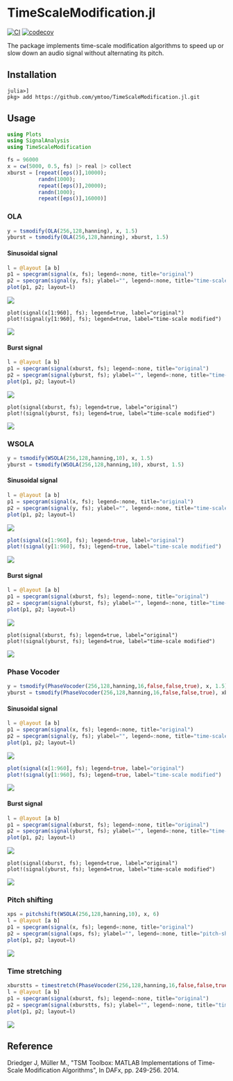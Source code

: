 # TimeScaleModification.jl
[![CI](https://github.com/ymtoo/TimeScaleModification.jl/actions/workflows/CI.yml/badge.svg)](https://github.com/ymtoo/TimeScaleModification.jl/actions/workflows/CI.yml)
[![codecov](https://codecov.io/gh/ymtoo/TimeScaleModification.jl/branch/main/graph/badge.svg?token=vXXUGOyv6Q)](https://codecov.io/gh/ymtoo/TimeScaleModification.jl)

The package implements time-scale modification algorithms to speed up or slow down an audio signal without alternating its pitch.

## Installation
```julia-repl
julia>]
pkg> add https://github.com/ymtoo/TimeScaleModification.jl.git
```

## Usage
```julia
using Plots
using SignalAnalysis
using TimeScaleModification

fs = 96000
x = cw(5000, 0.5, fs) |> real |> collect
xburst = [repeat([eps()],10000);
          randn(1000);
          repeat([eps()],20000);
          randn(1000);
          repeat([eps()],16000)]
```
### OLA
```julia
y = tsmodify(OLA(256,128,hanning), x, 1.5)
yburst = tsmodify(OLA(256,128,hanning), xburst, 1.5)
```
#### Sinusoidal signal
```julia
l = @layout [a b]
p1 = specgram(signal(x, fs); legend=:none, title="original")
p2 = specgram(signal(y, fs); ylabel="", legend=:none, title="time-scale modified")
plot(p1, p2; layout=l)
```
![](docs/images/ola-cw-spec.png)
```
plot(signal(x[1:960], fs); legend=true, label="original")
plot!(signal(y[1:960], fs); legend=true, label="time-scale modified")
```
![](docs/images/ola-cw-time.png)
#### Burst signal
```julia
l = @layout [a b]
p1 = specgram(signal(xburst, fs); legend=:none, title="original")
p2 = specgram(signal(yburst, fs); ylabel="", legend=:none, title="time-scale modified")
plot(p1, p2; layout=l)
```
![](docs/images/ola-burst-spec.png)
```
plot(signal(xburst, fs); legend=true, label="original")
plot!(signal(yburst, fs); legend=true, label="time-scale modified")
```
![](docs/images/ola-burst-time.png)
### WSOLA
```julia
y = tsmodify(WSOLA(256,128,hanning,10), x, 1.5)
yburst = tsmodify(WSOLA(256,128,hanning,10), xburst, 1.5)
```
#### Sinusoidal signal
```julia
l = @layout [a b]
p1 = specgram(signal(x, fs); legend=:none, title="original")
p2 = specgram(signal(y, fs); ylabel="", legend=:none, title="time-scale modified")
plot(p1, p2; layout=l)
```
![](docs/images/wsola-cw-spec.png)
```julia
plot(signal(x[1:960], fs); legend=true, label="original")
plot!(signal(y[1:960], fs); legend=true, label="time-scale modified")
```
![](docs/images/swola-cw-time.png)
#### Burst signal
```julia
l = @layout [a b]
p1 = specgram(signal(xburst, fs); legend=:none, title="original")
p2 = specgram(signal(yburst, fs); ylabel="", legend=:none, title="time-scale modified")
plot(p1, p2; layout=l)
```
![](docs/images/wsola-burst-spec.png)
```
plot(signal(xburst, fs); legend=true, label="original")
plot!(signal(yburst, fs); legend=true, label="time-scale modified")
```
![](docs/images/wsola-burst-time.png)

### Phase Vocoder
```julia
y = tsmodify(PhaseVocoder(256,128,hanning,16,false,false,true), x, 1.5)
yburst = tsmodify(PhaseVocoder(256,128,hanning,16,false,false,true), xburst, 1.5)
```
#### Sinusoidal signal
```julia
l = @layout [a b]
p1 = specgram(signal(x, fs); legend=:none, title="original")
p2 = specgram(signal(y, fs); ylabel="", legend=:none, title="time-scale modified")
plot(p1, p2; layout=l)
```
![](docs/images/phasevocoder-cw-spec.png)
```julia
plot(signal(x[1:960], fs); legend=true, label="original")
plot!(signal(y[1:960], fs); legend=true, label="time-scale modified")
```
![](docs/images/phasevocoder-cw-time.png)
#### Burst signal
```julia
l = @layout [a b]
p1 = specgram(signal(xburst, fs); legend=:none, title="original")
p2 = specgram(signal(yburst, fs); ylabel="", legend=:none, title="time-scale modified")
plot(p1, p2; layout=l)
```
![](docs/images/phasevocoder-burst-spec.png)
```
plot(signal(xburst, fs); legend=true, label="original")
plot!(signal(yburst, fs); legend=true, label="time-scale modified")
```
![](docs/images/phasevocoder-burst-time.png)

### Pitch shifting
```julia
xps = pitchshift(WSOLA(256,128,hanning,10), x, 6)
l = @layout [a b]
p1 = specgram(signal(x, fs); legend=:none, title="original")
p2 = specgram(signal(xps, fs); ylabel="", legend=:none, title="pitch-shifted")
plot(p1, p2; layout=l)
```
![](docs/images/pitchshift-wsola-cw-spec.png)

### Time stretching
```julia
xburstts = timestretch(PhaseVocoder(256,128,hanning,16,false,false,true), xburst, 3; fixlen=false)
l = @layout [a b]
p1 = specgram(signal(xburst, fs); legend=:none, title="original")
p2 = specgram(signal(xburstts, fs); ylabel="", legend=:none, title="time-scaled")
plot(p1, p2; layout=l)
```
![](docs/images/timestretch-phasevocoder-burst-spec.png)

## Reference
Driedger J, Müller M., "TSM Toolbox: MATLAB Implementations of Time-Scale Modification Algorithms", In DAFx, pp. 249-256. 2014.